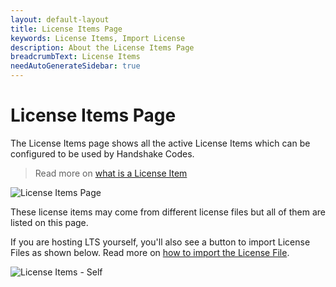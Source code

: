 ```yaml
---
layout: default-layout
title: License Items Page
keywords: License Items, Import License
description: About the License Items Page
breadcrumbText: License Items
needAutoGenerateSidebar: true
---
```


# License Items Page

The License Items page shows all the active License Items which can be configured to be used by Handshake Codes.

> Read more on [what is a License Item]({{site.about}}terms.html#license-item)

![License Items Page]({{site.assets}}imgs/licenseitems-001.png)

These license items may come from different license files but all of them are listed on this page.

If you are hosting LTS yourself, you'll also see a button to import License Files as shown below. Read more on [how to import the License File]({{site.selfhosting}}managelts.html#import-the-license-file).

![License Items - Self]({{site.assets}}imgs/licenseitems-002.png)